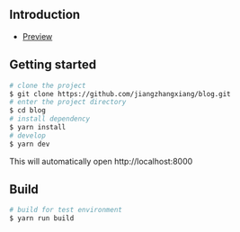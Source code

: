
## Introduction

* [Preview](https://jiangzhangxiang.github.io/blog/)

## Getting started

```bash
# clone the project
$ git clone https://github.com/jiangzhangxiang/blog.git
# enter the project directory
$ cd blog
# install dependency
$ yarn install
# develop
$ yarn dev
```
This will automatically open http://localhost:8000

## Build

```bash
# build for test environment
$ yarn run build
```

